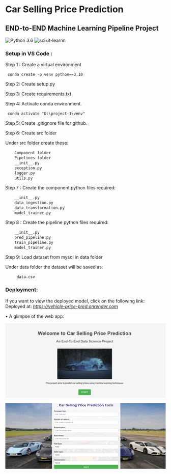 # Car Selling Price Prediction
## END-to-END Machine Learning Pipeline Project

![Python 3.6](https://img.shields.io/badge/Python-3.10-brightgreen.svg) ![scikit-learnn](https://img.shields.io/badge/Library-Scikit_Learn-orange.svg)

 ### Setup in VS Code :

Step 1 : Create a virtual environment

     conda create -p venv python==3.10

Step 2: Create setup.py

Step 3: Create requirements.txt

Step 4: Activate conda environment.

     conda activate "D:\project-1\venv"


Step 5: Create .gitignore file for github.

Step 6: Create src folder

Under src folder create these:

        Component folder
        Pipelines folder
        __init__.py
        exception.py
        logger.py
        utils.py

Step 7 : Create the component python files required:
    
        __init__.py
        data_ingestion.py
        data_transformation.py
        model_trainer.py   

Step 8 : Create the pipeline python files required:
    
        __init__.py
        pred_pipeline.py
        train_pipeline.py
        model_trainer.py   

Step 9: Load dataset from mysql in data folder

Under data folder the dataset will be saved as:

         data.csv

### Deployment:

If you want to view the deployed model, click on the following link:<br />
Deployed at:
_https://vehicle-price-pred.onrender.com_

• A glimpse of the web app:

![index-page](readme_resources/index-page.png)


![predict-page](readme_resources/predict-page.png)